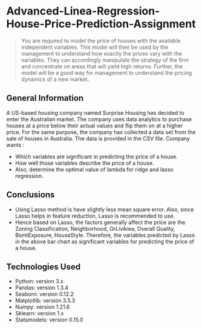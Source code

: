 # Advanced-Linea-Regression-House-Price-Prediction-Assignment
> You are required to model the price of houses with the available independent variables. This model will then be used by the management to understand how exactly the prices vary with the variables. They can accordingly manipulate the strategy of the firm and concentrate on areas that will yield high returns. Further, the model will be a good way for management to understand the pricing dynamics of a new market.. 

## General Information

A US-based housing company named Surprise Housing has decided to enter the Australian market. The company uses data analytics to purchase houses at a price below their actual values and flip them on at a higher price. For the same purpose, the company has collected a data set from the sale of houses in Australia. The data is provided in the CSV file.  Company wants :
- Which variables are significant in predicting the price of a house.
- How well those variables describe the price of a house.
- Also, determine the optimal value of lambda for ridge and lasso regression.

## Conclusions

- Using Lasso method is have slightly less mean square error. Also, since Lasso helps in feature reduction, Lasso is recommended to use.
- Hence based on Lasso, the factors generally affect the price are the Zoning Classification, Neighborhood, GrLivArea, Overall Quality, BsmtExposure, HouseStyle. Therefore, the variables predicted by Lasso in the above bar chart as significant variables for predicting the price of a house.


## Technologies Used

- Python: version 3.x
- Pandas: version 1.3.4
- Seaborn: version 0.12.2
- Matplotlib: version 3.5.3
- Numpy: version 1.21.6
- Sklearn: version 1.x
- Statsmodels: version 0.15.0